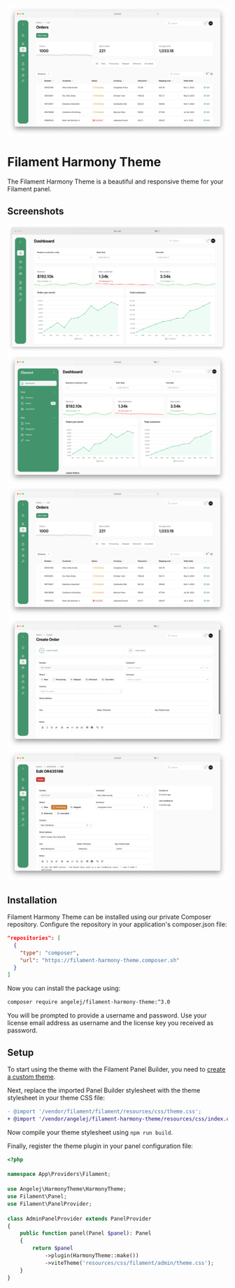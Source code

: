 ![Filament Harmony Theme Banner](art/list-orders.png)
# Filament Harmony Theme
The Filament Harmony Theme is a beautiful and responsive theme for your Filament panel.

## Screenshots
![Dashboard Page](art/dashboard.png)
![Dashboard Page with open Navigation](art/dashboard-navigation.png)
![List Orders Page](art/list-orders.png)
![Create Order Page](art/create-order.png)
![Update Order Page](art/update-order.png)

## Installation
Filament Harmony Theme can be installed using our private Composer repository. Configure the repository in your
application's composer.json file:

```json
"repositories": [
  {
    "type": "composer",
    "url": "https://filament-harmony-theme.composer.sh"
  }
]
```

Now you can install the package using:
```bash
composer require angelej/filament-harmony-theme:^3.0
```
You will be prompted to provide a username and password. Use your license email address as username and the license key you received as password.

## Setup

To start using the theme with the Filament Panel Builder, you need to [create a custom theme](https://filamentphp.com/docs/3.x/panels/themes#creating-a-custom-theme).

Next, replace the imported Panel Builder stylesheet with the theme stylesheet in your theme CSS file:

```diff
- @import '/vendor/filament/filament/resources/css/theme.css';
+ @import '/vendor/angelej/filament-harmony-theme/resources/css/index.css';
```
Now compile your theme stylesheet using `npm run build`.

Finally, register the theme plugin in your panel configuration file:
```php
<?php
 
namespace App\Providers\Filament;
 
use Angelej\HarmonyTheme\HarmonyTheme;
use Filament\Panel;
use Filament\PanelProvider;
 
class AdminPanelProvider extends PanelProvider
{
    public function panel(Panel $panel): Panel
    {
        return $panel
            ->plugin(HarmonyTheme::make())
            ->viteTheme('resources/css/filament/admin/theme.css');
    }
}
```